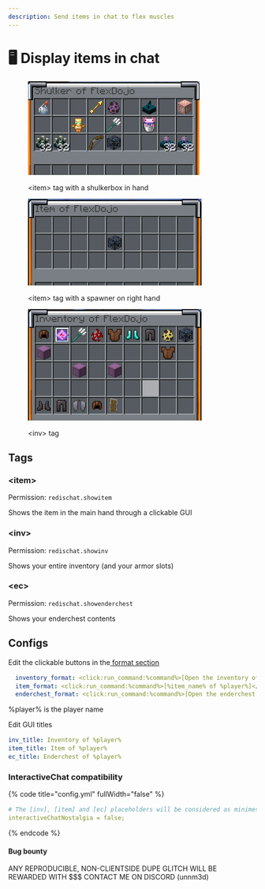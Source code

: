 ```yaml
---
description: Send items in chat to flex muscles
---
```


# 🖥️ Display items in chat

<div data-full-width="true">

<figure><img src="../.gitbook/assets/image (1) (1).png" alt=""><figcaption><p>&#x3C;item> tag with a shulkerbox in hand</p></figcaption></figure>

</div>

<figure><img src="../.gitbook/assets/image (2) (1).png" alt=""><figcaption><p>&#x3C;item> tag with a spawner on right hand</p></figcaption></figure>

<figure><img src="../.gitbook/assets/image (3).png" alt=""><figcaption><p>&#x3C;inv> tag</p></figcaption></figure>

## Tags

### \<item>                   &#x20;

Permission: `redischat.showitem`

Shows the item in the main hand through a clickable GUI

### \<inv>

Permission: `redischat.showinv`

Shows your entire inventory (and your armor slots)

### \<ec>

Permission: `redischat.showenderchest`

Shows your enderchest contents



## Configs

Edit the clickable buttons in the[ format section](chat-formats.md)

```yaml
  inventory_format: <click:run_command:%command%>[Open the inventory of %player%]</click>
  item_format: <click:run_command:%command%>[%item_name% of %player%]</click>
  enderchest_format: <click:run_command:%command%>[Open the enderchest of %player%]</click>
```

%player% is the player name

Edit GUI titles

```yaml
inv_title: Inventory of %player%
item_title: Item of %player%
ec_title: Enderchest of %player%
```

### InteractiveChat compatibility

{% code title="config.yml" fullWidth="false" %}
```yaml
# The [inv], [item] and [ec] placeholders will be considered as minimessage tags
interactiveChatNostalgia = false;
```
{% endcode %}

#### Bug bounty

ANY REPRODUCIBLE, NON-CLIENTSIDE DUPE GLITCH WILL BE REWARDED WITH \$$$ CONTACT ME ON DISCORD (unnm3d)
